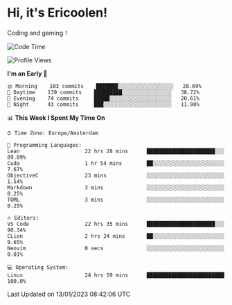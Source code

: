 # Hi, it's Ericoolen!
Coding and gaming！

<!--START_SECTION:waka-->
![Code Time](http://img.shields.io/badge/Code%20Time-615%20hrs%2010%20mins-blue)

![Profile Views](http://img.shields.io/badge/Profile%20Views-0-blue)

**I'm an Early 🐤** 

```text
🌞 Morning    103 commits    ███████░░░░░░░░░░░░░░░░░░   28.69% 
🌆 Daytime    139 commits    █████████░░░░░░░░░░░░░░░░   38.72% 
🌃 Evening    74 commits     █████░░░░░░░░░░░░░░░░░░░░   20.61% 
🌙 Night      43 commits     ███░░░░░░░░░░░░░░░░░░░░░░   11.98%

```


📊 **This Week I Spent My Time On** 

```text
⌚︎ Time Zone: Europe/Amsterdam

💬 Programming Languages: 
Lean                     22 hrs 28 mins      ██████████████████████░░░   89.89% 
Cuda                     1 hr 54 mins        ██░░░░░░░░░░░░░░░░░░░░░░░   7.67% 
ObjectiveC               23 mins             ░░░░░░░░░░░░░░░░░░░░░░░░░   1.54% 
Markdown                 3 mins              ░░░░░░░░░░░░░░░░░░░░░░░░░   0.25% 
TOML                     3 mins              ░░░░░░░░░░░░░░░░░░░░░░░░░   0.25%

🔥 Editors: 
VS Code                  22 hrs 35 mins      ██████████████████████░░░   90.34% 
CLion                    2 hrs 24 mins       ██░░░░░░░░░░░░░░░░░░░░░░░   9.65% 
Neovim                   0 secs              ░░░░░░░░░░░░░░░░░░░░░░░░░   0.01%

💻 Operating System: 
Linux                    24 hrs 59 mins      █████████████████████████   100.0%

```


 Last Updated on 13/01/2023 08:42:06 UTC
<!--END_SECTION:waka-->


